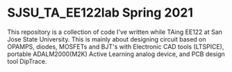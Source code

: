 # SJSU_TA_EE122lab Spring 2021
This repository is a collection of code I've written while TAing EE122 at San Jose State University. This is mainly about designing circuit based on OPAMPS, diodes, MOSFETs and BJT's with Electronic CAD tools (LTSPICE), portable ADALM2000(M2K) Active Learning analog device, and PCB design tool DipTrace.
